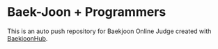 # Baek-Joon + Programmers

This is an auto push repository for Baekjoon Online Judge created with [BaekjoonHub](https://github.com/BaekjoonHub/BaekjoonHub).

